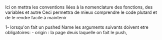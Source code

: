 Ici on mettra les conventions liées à la nomenclature des fonctions, des variables et autre
Ceci permettra de mieux comprendre le code plutard et de le rendre facile à maintenir


1- lorsqu'on fait un pushed Name les arguments  suivants doivent etre obligatoires:
    - origin : la page deuis laquelle on fait le push,
